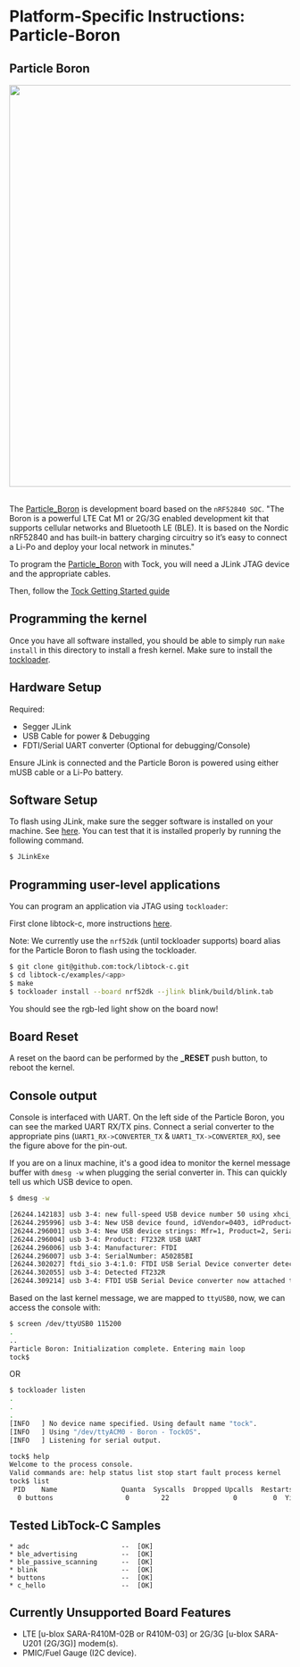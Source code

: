 Platform-Specific Instructions: Particle-Boron
===================================

## Particle Boron

<img src="https://user-images.githubusercontent.com/36925352/188639324-e93fe4d7-9673-4bb3-a97e-1c08d330e683.png" width="720">
</br> </br>

The [Particle_Boron](https://docs.particle.io/reference/datasheets/b-series/boron-datasheet/) is development board based on the `nRF52840 SOC`. "The Boron is a powerful LTE Cat M1 or 2G/3G enabled development kit that supports cellular networks and Bluetooth LE (BLE). It is based on the Nordic nRF52840 and has built-in battery charging circuitry so it’s easy to connect a Li-Po and deploy your local network in minutes."

To program the [Particle_Boron](https://docs.particle.io/reference/datasheets/b-series/boron-datasheet/) with Tock, you will need a JLink JTAG device and the
appropriate cables.

Then, follow the [Tock Getting Started guide](../../doc/Getting_Started.md)

## Programming the kernel

Once you have all software installed, you should be able to simply run
`make install` in this directory to install a fresh kernel. Make sure to install 
the [tockloader](https://github.com/tock/tockloader).

## Hardware Setup

Required: 

* Segger JLink 
* USB Cable for power & Debugging
* FDTI/Serial UART converter (Optional for debugging/Console)

Ensure JLink is connected and the Particle Boron is powered using either mUSB cable or a Li-Po battery. 

## Software Setup

To flash using JLink, make sure the segger software is installed on your machine. See [here](https://www.segger.com/downloads/jlink). You can test that it is installed properly by running the following command. 

```bash
$ JLinkExe
```

## Programming user-level applications

You can program an application via JTAG using `tockloader`: 
 
First clone libtock-c, more instructions [here](https://github.com/tock/libtock-c).

Note: We currently use the `nrf52dk` (until tockloader supports) board alias for the Particle Boron to flash using the tockloader. 

```bash
$ git clone git@github.com:tock/libtock-c.git  
$ cd libtock-c/examples/<app>
$ make
$ tockloader install --board nrf52dk --jlink blink/build/blink.tab
```
You should see the rgb-led light show on the board now!

## Board Reset

A reset on the baord can be performed by the **_RESET** push button, to reboot the kernel. 

## Console output

Console is interfaced with UART. On the left side of the Particle Boron, you can see the marked UART RX/TX pins. Connect a serial converter to the appropriate pins (`UART1_RX->CONVERTER_TX` & `UART1_TX->CONVERTER_RX`), see the figure above for the pin-out.

If you are on a linux machine, it's a good idea to monitor the kernel message buffer with `dmesg -w` when plugging the serial converter in. This can quickly tell us which USB device to open.

```bash
$ dmesg -w

[26244.142183] usb 3-4: new full-speed USB device number 50 using xhci_hcd
[26244.295996] usb 3-4: New USB device found, idVendor=0403, idProduct=6001, bcdDevice= 6.00
[26244.296001] usb 3-4: New USB device strings: Mfr=1, Product=2, SerialNumber=3
[26244.296004] usb 3-4: Product: FT232R USB UART
[26244.296006] usb 3-4: Manufacturer: FTDI
[26244.296007] usb 3-4: SerialNumber: A50285BI
[26244.302027] ftdi_sio 3-4:1.0: FTDI USB Serial Device converter detected
[26244.302055] usb 3-4: Detected FT232R
[26244.309214] usb 3-4: FTDI USB Serial Device converter now attached to ttyUSB0
```
Based on the last kernel message, we are mapped to `ttyUSB0`, now, we can access the console with:
```bash
$ screen /dev/ttyUSB0 115200
.
..
Particle Boron: Initialization complete. Entering main loop
tock$
```

OR

```bash
$ tockloader listen
.
.
.
[INFO   ] No device name specified. Using default name "tock".
[INFO   ] Using "/dev/ttyACM0 - Boron - TockOS".
[INFO   ] Listening for serial output.

tock$ help
Welcome to the process console.
Valid commands are: help status list stop start fault process kernel
tock$ list
 PID    Name                Quanta  Syscalls  Dropped Upcalls  Restarts    State  Grants
  0	buttons                  0        22                0         0  Yielded    1/11
```

## Tested LibTock-C Samples

```
* adc                       --  [OK]
* ble_advertising           --  [OK]
* ble_passive_scanning      --  [OK]
* blink                     --  [OK]
* buttons                   --  [OK]
* c_hello                   --  [OK]
```
## Currently Unsupported Board Features

* LTE [u-blox SARA-R410M-02B or R410M-03] or 2G/3G [u-blox SARA-U201 (2G/3G)] modem(s).
* PMIC/Fuel Gauge (I2C device).
